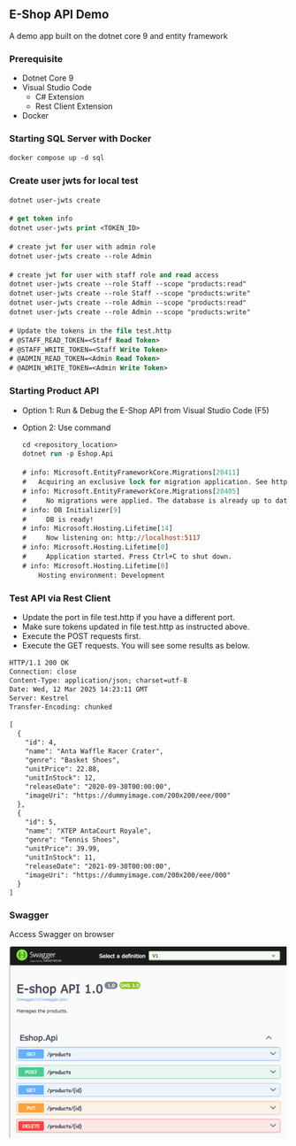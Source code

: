 ## E-Shop API Demo

A demo app built on the dotnet core 9 and entity framework

### Prerequisite

- Dotnet Core 9
- Visual Studio Code
  - C# Extension
  - Rest Client Extension
- Docker


### Starting SQL Server with Docker

```ps
docker compose up -d sql
```


### Create user jwts for local test

```ps
dotnet user-jwts create

# get token info
dotnet user-jwts print <TOKEN_ID>

# create jwt for user with admin role
dotnet user-jwts create --role Admin

# create jwt for user with staff role and read access
dotnet user-jwts create --role Staff --scope "products:read"
dotnet user-jwts create --role Staff --scope "products:write"
dotnet user-jwts create --role Admin --scope "products:read"
dotnet user-jwts create --role Admin --scope "products:write"

# Update the tokens in the file test.http
# @STAFF_READ_TOKEN=<Staff Read Token>
# @STAFF_WRITE_TOKEN=<Staff Write Token>
# @ADMIN_READ_TOKEN=<Admin Read Token>
# @ADMIN_WRITE_TOKEN=<Admin Write Token>

```

### Starting Product API

- Option 1: Run & Debug the E-Shop API from Visual Studio Code (F5)

- Option 2: Use command

    ```ps
    cd <repository_location>
    dotnet run -p Eshop.Api

    # info: Microsoft.EntityFrameworkCore.Migrations[20411]
    #   Acquiring an exclusive lock for migration application. See https://aka.ms/efcore-docs-migrations-lock # for more information if this takes too long.
    # info: Microsoft.EntityFrameworkCore.Migrations[20405]
    #     No migrations were applied. The database is already up to date.
    # info: DB Initializer[9]
    #     DB is ready!
    # info: Microsoft.Hosting.Lifetime[14]
    #     Now listening on: http://localhost:5117
    # info: Microsoft.Hosting.Lifetime[0]
    #     Application started. Press Ctrl+C to shut down.
    # info: Microsoft.Hosting.Lifetime[0]
        Hosting environment: Development
    ```



### Test API via Rest Client

- Update the port in file test.http if you have a different port.
- Make sure tokens updated in file test.http as instructed above.
- Execute the POST requests first.
- Execute the GET requests. You will see some results as below.
  
```http
HTTP/1.1 200 OK
Connection: close
Content-Type: application/json; charset=utf-8
Date: Wed, 12 Mar 2025 14:23:11 GMT
Server: Kestrel
Transfer-Encoding: chunked

[
  {
    "id": 4,
    "name": "Anta Waffle Racer Crater",
    "genre": "Basket Shoes",
    "unitPrice": 22.88,
    "unitInStock": 12,
    "releaseDate": "2020-09-30T00:00:00",
    "imageUri": "https://dummyimage.com/200x200/eee/000"
  },
  {
    "id": 5,
    "name": "XTEP AntaCourt Royale",
    "genre": "Tennis Shoes",
    "unitPrice": 39.99,
    "unitInStock": 11,
    "releaseDate": "2021-09-30T00:00:00",
    "imageUri": "https://dummyimage.com/200x200/eee/000"
  }
]
```
 


### Swagger 

Access Swagger on browser 

![version1](screenshots/version1-screenshot.png)

<!-- ![version2](screenshots/version2-screenshot.png) -->